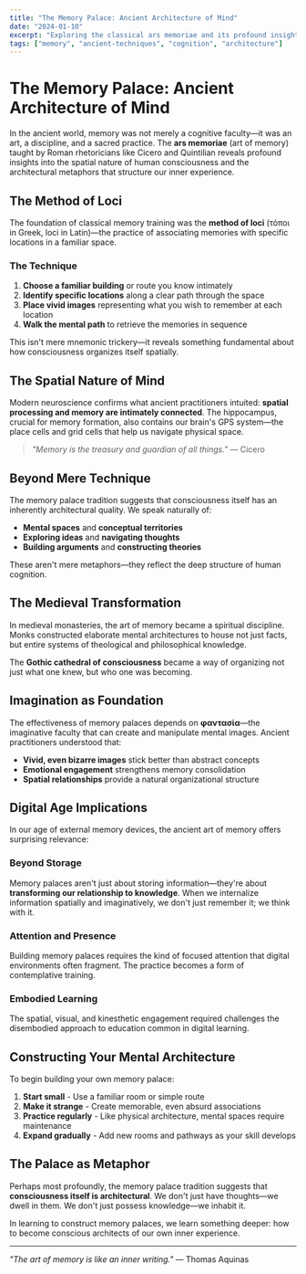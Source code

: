 ```yaml
---
title: "The Memory Palace: Ancient Architecture of Mind"
date: "2024-01-10"
excerpt: "Exploring the classical ars memoriae and its profound insights into spatial cognition, imagination, and the nature of human memory."
tags: ["memory", "ancient-techniques", "cognition", "architecture"]
---
```


# The Memory Palace: Ancient Architecture of Mind

In the ancient world, memory was not merely a cognitive faculty—it was an art, a discipline, and a sacred practice. The **ars memoriae** (art of memory) taught by Roman rhetoricians like Cicero and Quintilian reveals profound insights into the spatial nature of human consciousness and the architectural metaphors that structure our inner experience.

## The Method of Loci

The foundation of classical memory training was the **method of loci** (τόποι in Greek, loci in Latin)—the practice of associating memories with specific locations in a familiar space.

### The Technique

1. **Choose a familiar building** or route you know intimately
2. **Identify specific locations** along a clear path through the space
3. **Place vivid images** representing what you wish to remember at each location
4. **Walk the mental path** to retrieve the memories in sequence

This isn't mere mnemonic trickery—it reveals something fundamental about how consciousness organizes itself spatially.

## The Spatial Nature of Mind

Modern neuroscience confirms what ancient practitioners intuited: **spatial processing and memory are intimately connected**. The hippocampus, crucial for memory formation, also contains our brain's GPS system—the place cells and grid cells that help us navigate physical space.

> *"Memory is the treasury and guardian of all things."* — Cicero

## Beyond Mere Technique

The memory palace tradition suggests that consciousness itself has an inherently architectural quality. We speak naturally of:
- **Mental spaces** and **conceptual territories**
- **Exploring ideas** and **navigating thoughts**  
- **Building arguments** and **constructing theories**

These aren't mere metaphors—they reflect the deep structure of human cognition.

## The Medieval Transformation

In medieval monasteries, the art of memory became a spiritual discipline. Monks constructed elaborate mental architectures to house not just facts, but entire systems of theological and philosophical knowledge.

The **Gothic cathedral of consciousness** became a way of organizing not just what one knew, but who one was becoming.

## Imagination as Foundation

The effectiveness of memory palaces depends on **φαντασία**—the imaginative faculty that can create and manipulate mental images. Ancient practitioners understood that:

- **Vivid, even bizarre images** stick better than abstract concepts
- **Emotional engagement** strengthens memory consolidation
- **Spatial relationships** provide a natural organizational structure

## Digital Age Implications

In our age of external memory devices, the ancient art of memory offers surprising relevance:

### Beyond Storage
Memory palaces aren't just about storing information—they're about **transforming our relationship to knowledge**. When we internalize information spatially and imaginatively, we don't just remember it; we think with it.

### Attention and Presence
Building memory palaces requires the kind of focused attention that digital environments often fragment. The practice becomes a form of contemplative training.

### Embodied Learning
The spatial, visual, and kinesthetic engagement required challenges the disembodied approach to education common in digital learning.

## Constructing Your Mental Architecture

To begin building your own memory palace:

1. **Start small** - Use a familiar room or simple route
2. **Make it strange** - Create memorable, even absurd associations
3. **Practice regularly** - Like physical architecture, mental spaces require maintenance
4. **Expand gradually** - Add new rooms and pathways as your skill develops

## The Palace as Metaphor

Perhaps most profoundly, the memory palace tradition suggests that **consciousness itself is architectural**. We don't just have thoughts—we dwell in them. We don't just possess knowledge—we inhabit it.

In learning to construct memory palaces, we learn something deeper: how to become conscious architects of our own inner experience.

---

*"The art of memory is like an inner writing."* — Thomas Aquinas 